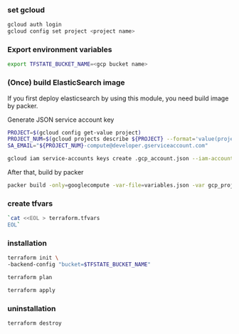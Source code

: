 ### set gcloud
```bash
gcloud auth login
gcloud config set project <project name>
```

### Export environment variables
```bash
export TFSTATE_BUCKET_NAME=<gcp bucket name>
```

### (Once) build ElasticSearch image
If you first deploy elasticsearch by using this module, you need build image by packer.

Generate JSON service account key
```bash
PROJECT=$(gcloud config get-value project)
PROJECT_NUM=$(gcloud projects describe ${PROJECT} --format='value(projectNumber)')
SA_EMAIL="${PROJECT_NUM}-compute@developer.gserviceaccount.com"

gcloud iam service-accounts keys create .gcp_account.json --iam-account=${SA_EMAIL}
```

After that, build by packer
```bash
packer build -only=googlecompute -var-file=variables.json -var gcp_project_id=$(gcloud config get-value project) elasticsearch8-node.packer.json
```

### create tfvars
```bash
`cat <<EOL > terraform.tfvars
EOL`
```

### installation
```bash
terraform init \
-backend-config "bucket=$TFSTATE_BUCKET_NAME" 
```

```bash
terraform plan
```

```bash
terraform apply 
```

### uninstallation
```bash
terraform destroy 
````